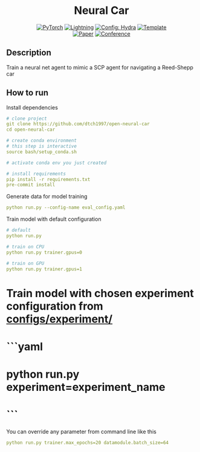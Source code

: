 <div align="center">

# Neural Car

<a href="https://pytorch.org/get-started/locally/"><img alt="PyTorch" src="https://img.shields.io/badge/PyTorch-ee4c2c?logo=pytorch&logoColor=white"></a>
<a href="https://pytorchlightning.ai/"><img alt="Lightning" src="https://img.shields.io/badge/-Lightning-792ee5?logo=pytorchlightning&logoColor=white"></a>
<a href="https://hydra.cc/"><img alt="Config: Hydra" src="https://img.shields.io/badge/Config-Hydra-89b8cd"></a>
<a href="https://github.com/ashleve/lightning-hydra-template"><img alt="Template" src="https://img.shields.io/badge/-Lightning--Hydra--Template-017F2F?style=flat&logo=github&labelColor=gray"></a><br>
[![Paper](http://img.shields.io/badge/paper-arxiv.1001.2234-B31B1B.svg)](https://www.nature.com/articles/nature14539)
[![Conference](http://img.shields.io/badge/AnyConference-year-4b44ce.svg)](https://papers.nips.cc/paper/2020)

</div>

## Description
Train a neural net agent to mimic a SCP agent for navigating a Reed-Shepp car

## How to run
Install dependencies
```yaml
# clone project
git clone https://github.com/dtch1997/open-neural-car
cd open-neural-car

# create conda environment
# this step is interactive
source bash/setup_conda.sh

# activate conda env you just created

# install requirements
pip install -r requirements.txt
pre-commit install
```

Generate data for model training
```yaml
python run.py --config-name eval_config.yaml
```

Train model with default configuration
```yaml
# default
python run.py

# train on CPU
python run.py trainer.gpus=0

# train on GPU
python run.py trainer.gpus=1
```

# Train model with chosen experiment configuration from [configs/experiment/](configs/experiment/)
# ```yaml
# python run.py experiment=experiment_name
# ```

You can override any parameter from command line like this
```yaml
python run.py trainer.max_epochs=20 datamodule.batch_size=64
```

<br>
